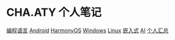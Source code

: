 <!-- _coverpage.md -->

# CHA.ATY 个人笔记

<!-- > 💪Docsify 使用指南，使用 Typora+Docsify 打造最强、最轻量级的个人&团队文档。 -->

[编程语言](./编程语言/_sidebar.md)
[Android](./Android/_sidebar.md)
[HarmonyOS](./HarmonyOS/_sidebar.md)
[Windows](./Windows/_sidebar.md)
[Linux](./Linux/_sidebar.md)
[嵌入式](./嵌入式/_sidebar.md)
[AI](./AI/_sidebar.md)
[个人汇总](./个人汇总/_sidebar.md)

